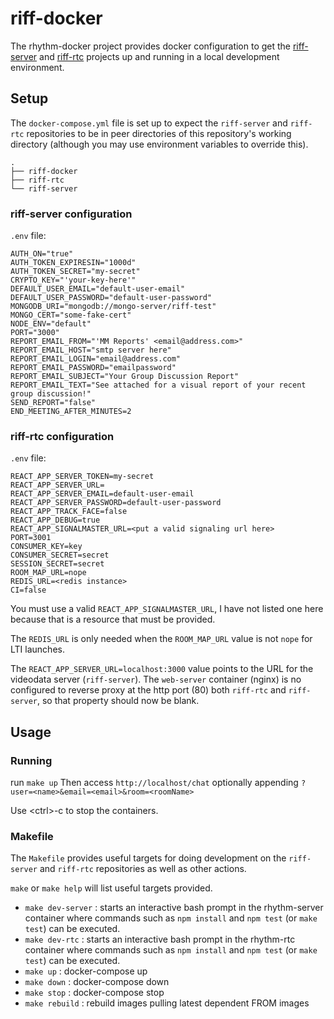 # riff-docker

The rhythm-docker project provides docker configuration to get the [riff-server][] and
[riff-rtc][] projects up and running in a local development environment.

[riff-server]: <https://github.com/rifflearning/riff-server> "Riff Learning riff-server repository"
[riff-rtc]: <https://github.com/rifflearning/riff-server> "Riff Learning riff-rtc repository"


## Setup

The `docker-compose.yml` file is set up to expect the `riff-server` and `riff-rtc` repositories
to be in peer directories of this repository's working directory (although you may use environment
variables to override this).

```
.
├── riff-docker
├── riff-rtc
└── riff-server
```

### riff-server configuration

`.env` file:
```
AUTH_ON="true"
AUTH_TOKEN_EXPIRESIN="1000d"
AUTH_TOKEN_SECRET="my-secret"
CRYPTO_KEY="'your-key-here'"
DEFAULT_USER_EMAIL="default-user-email"
DEFAULT_USER_PASSWORD="default-user-password"
MONGODB_URI="mongodb://mongo-server/riff-test"
MONGO_CERT="some-fake-cert"
NODE_ENV="default"
PORT="3000"
REPORT_EMAIL_FROM="'MM Reports' <email@address.com>"
REPORT_EMAIL_HOST="smtp server here"
REPORT_EMAIL_LOGIN="email@address.com"
REPORT_EMAIL_PASSWORD="emailpassword"
REPORT_EMAIL_SUBJECT="Your Group Discussion Report"
REPORT_EMAIL_TEXT="See attached for a visual report of your recent group discussion!"
SEND_REPORT="false"
END_MEETING_AFTER_MINUTES=2
```

### riff-rtc configuration

`.env` file:
```
REACT_APP_SERVER_TOKEN=my-secret
REACT_APP_SERVER_URL=
REACT_APP_SERVER_EMAIL=default-user-email
REACT_APP_SERVER_PASSWORD=default-user-password
REACT_APP_TRACK_FACE=false
REACT_APP_DEBUG=true
REACT_APP_SIGNALMASTER_URL=<put a valid signaling url here>
PORT=3001
CONSUMER_KEY=key
CONSUMER_SECRET=secret
SESSION_SECRET=secret
ROOM_MAP_URL=nope
REDIS_URL=<redis instance>
CI=false
```
You must use a valid `REACT_APP_SIGNALMASTER_URL`, I have not listed one here because that is a
resource that must be provided.

The `REDIS_URL` is only needed when the `ROOM_MAP_URL` value is not `nope` for LTI launches.

The `REACT_APP_SERVER_URL=localhost:3000` value points to the URL for the videodata server (`riff-server`).
The `web-server` container (nginx) is no configured to reverse proxy at the http port (80) both
`riff-rtc` and `riff-server`, so that property should now be blank.

## Usage

### Running

run `make up`
Then access `http://localhost/chat` optionally appending `?user=<name>&email=<email>&room=<roomName>`

Use &lt;ctrl>-c to stop the containers.

### Makefile

The `Makefile` provides useful targets for doing development on the `riff-server` and `riff-rtc`
repositories as well as other actions.

`make` or `make help` will list useful targets provided.

* `make dev-server` : starts an interactive bash prompt in the rhythm-server container where commands
                      such as `npm install` and `npm test` (or `make test`) can be executed.
* `make dev-rtc`    : starts an interactive bash prompt in the rhythm-rtc container where commands
                      such as `npm install` and `npm test` (or `make test`) can be executed.
* `make up`         : docker-compose up
* `make down`       : docker-compose down
* `make stop`       : docker-compose stop
* `make rebuild`    : rebuild images pulling latest dependent FROM images

